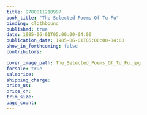 ```yaml
---
title: 9780811210997
book_title: "The Selected Poems Of Tu Fu"
binding: clothbound
published: true
date: 1985-06-01T05:00:00-04:00
publication_date: 1985-06-01T05:00:00-04:00
show_in_forthcoming: false
contributors:

cover_image_path: The_Selected_Poems_Of_Tu_Fu.jpg
forsale: true
saleprice:
shipping_charge:
price_us:
price_cn:
trim_size:
page_count:
---
```


